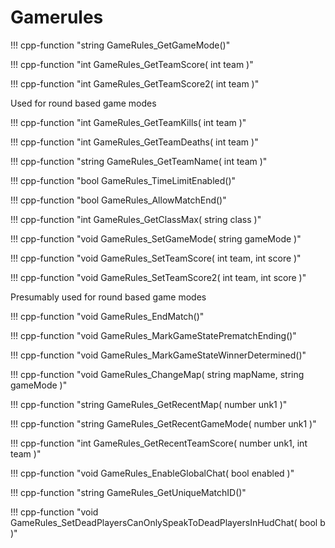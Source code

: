 # Gamerules

!!! cpp-function "string GameRules_GetGameMode()"

!!! cpp-function "int GameRules_GetTeamScore( int team )"

!!! cpp-function "int GameRules_GetTeamScore2( int team )"

  Used for round based game modes

!!! cpp-function "int GameRules_GetTeamKills( int team )"

!!! cpp-function "int GameRules_GetTeamDeaths( int team )"

!!! cpp-function "string GameRules_GetTeamName( int team )"

!!! cpp-function "bool GameRules_TimeLimitEnabled()"

!!! cpp-function "bool GameRules_AllowMatchEnd()"

!!! cpp-function "int GameRules_GetClassMax( string class )"

!!! cpp-function "void GameRules_SetGameMode( string gameMode )"

!!! cpp-function "void GameRules_SetTeamScore( int team, int score )"

!!! cpp-function "void GameRules_SetTeamScore2( int team, int score )"

  Presumably used for round based game modes

!!! cpp-function "void GameRules_EndMatch()"

!!! cpp-function "void GameRules_MarkGameStatePrematchEnding()"

!!! cpp-function "void GameRules_MarkGameStateWinnerDetermined()"

!!! cpp-function "void GameRules_ChangeMap( string mapName, string gameMode )"

!!! cpp-function "string GameRules_GetRecentMap( number unk1 )"

!!! cpp-function "string GameRules_GetRecentGameMode( number unk1 )"

!!! cpp-function "int GameRules_GetRecentTeamScore( number unk1, int team )"

!!! cpp-function "void GameRules_EnableGlobalChat( bool enabled )"

!!! cpp-function "string GameRules_GetUniqueMatchID()"

!!! cpp-function "void GameRules_SetDeadPlayersCanOnlySpeakToDeadPlayersInHudChat( bool b )"
